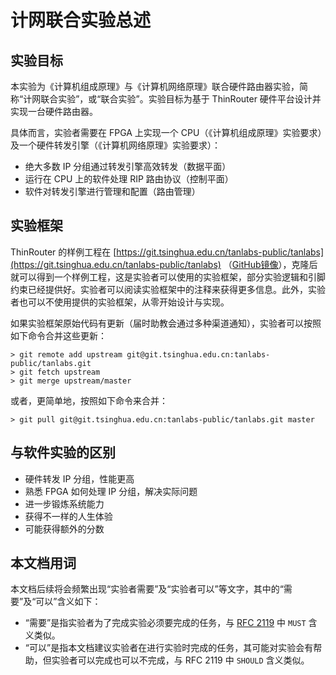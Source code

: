# 计网联合实验总述

## 实验目标

本实验为《计算机组成原理》与《计算机网络原理》联合硬件路由器实验，简称“计网联合实验”，或“联合实验”。实验目标为基于 ThinRouter 硬件平台设计并实现一台硬件路由器。

具体而言，实验者需要在 FPGA 上实现一个 CPU（《计算机组成原理》实验要求）及一个硬件转发引擎（《计算机网络原理》实验要求）：

* 绝大多数 IP 分组通过转发引擎高效转发（数据平面）
* 运行在 CPU 上的软件处理 RIP 路由协议（控制平面）
* 软件对转发引擎进行管理和配置（路由管理）

## 实验框架

ThinRouter 的样例工程在 [https://git.tsinghua.edu.cn/tanlabs-public/tanlabs](https://git.tsinghua.edu.cn/tanlabs-public/tanlabs) （[GitHub镜像](https://github.com/thu-cs-lab/tanlabs)），克隆后就可以得到一个样例工程，这是实验者可以使用的实验框架，部分实验逻辑和引脚约束已经提供好。实验者可以阅读实验框架中的注释来获得更多信息。此外，实验者也可以不使用提供的实验框架，从零开始设计与实现。

如果实验框架原始代码有更新（届时助教会通过多种渠道通知），实验者可以按照如下命令合并这些更新：

```shell
> git remote add upstream git@git.tsinghua.edu.cn:tanlabs-public/tanlabs.git
> git fetch upstream
> git merge upstream/master
```

或者，更简单地，按照如下命令来合并：

```shell
> git pull git@git.tsinghua.edu.cn:tanlabs-public/tanlabs.git master
```

## 与软件实验的区别

* 硬件转发 IP 分组，性能更高
* 熟悉 FPGA 如何处理 IP 分组，解决实际问题
* 进一步锻炼系统能力
* 获得不一样的人生体验
* 可能获得额外的分数

## 本文档用词

本文档后续将会频繁出现“实验者需要”及“实验者可以”等文字，其中的“需要”及“可以”含义如下：

* “需要”是指实验者为了完成实验必须要完成的任务，与 [RFC 2119](https://www.ietf.org/rfc/rfc2119.txt) 中 `MUST` 含义类似。
* “可以”是指本文档建议实验者在进行实验时完成的任务，其可能对实验会有帮助，但实验者可以完成也可以不完成，与 RFC 2119 中 `SHOULD` 含义类似。
